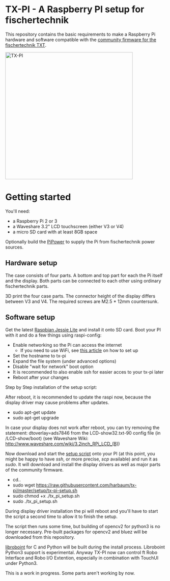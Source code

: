 # TX-PI - A Raspberry PI setup for fischertechnik

This repository contains the basic requirements to make a Raspberry Pi
hardware and software compatible with the [community firmware
for the fischertechnik TXT](http://cfw.ftcommunity.de/).

<img src="https://raw.githubusercontent.com/harbaum/tx-pi/master/images/display32_1.jpg" alt="TX-PI" width="400" style="width: 400px;"/>

# Getting started

You'll need:

  - a Raspberry Pi 2 or 3
  - a Waveshare 3.2" LCD touchscreen (either V3 or V4)
  - a micro SD card with at least 8GB space

Optionally build the [PiPower](https://github.com/harbaum/tx-pi/tree/master/pipower) to supply the Pi from fischertechnik power sources.

## Hardware setup

The case consists of four parts. A bottom and top part for each the
Pi itself and the display. Both parts can be connected to each other
using ordinary fischertechnik parts.

3D print the four case parts. The connector height of the display
differs between V3 and V4. The required screws are M2.5 * 12mm
countersunk.

## Software setup

Get the latest [Raspbian Jessie Lite](https://www.raspberrypi.org/downloads/raspbian/) and install it onto SD card. Boot your PI with it and do a few things using raspi-config:

  - Enable networking so the Pi can access the internet
    - If you need to use WiFi, see [this article](https://thepihut.com/blogs/raspberry-pi-tutorials/83502916-how-to-setup-wifi-on-raspbian-jessie-lite) on how to set up
  - Set the hostname to tx-pi
  - Expand the file system (under advanced options)
  - Disable "wait for network" boot option
  - It is recommended to also enable ssh for easier acces to your tx-pi later
  - Reboot after your changes
    
Step by Step installation of the setup script:
 
  After reboot, it is recommended to update the raspi now, because the display driver may cause problems after updates.
  - sudo apt-get update
  - sudo apt-get upgrade
  
  In case your display does not work after reboot, you can try removing the statement: dtoverlay=ads7846 from the LCD-show32.txt-90 config file (in /LCD-show/boot) (see Waveshare Wiki: http://www.waveshare.com/wiki/3.2inch_RPi_LCD_(B))
  
  
  Now download and start the [setup script](https://raw.githubusercontent.com/harbaum/tx-pi/master/setup/tx-pi-setup.sh) onto your PI (at this point, you might be happy to have *ssh*, or more precise, *scp* available) and run it as *sudo*. It will download and install the display drivers as well as major parts of the community firmware.
  - cd..
  - sudo wget https://raw.githubusercontent.com/harbaum/tx-pi/master/setup/tx-pi-setup.sh
  - sudo chmod +x ./tx_pi_setup.sh
  - sudo ./tx_pi_setup.sh

During display driver installation the pi will reboot and you'll have to start
the script a second time to allow it to finish the setup.

The script then runs some time, but building of opencv2 for python3 is no longer necessary. Pre-built packages for opencv2 and bluez will be downloaded from this repository.

[libroboint](https://defiant.homedns.org/~erik/ft/libft/) for C and Python will be built during the install process. Libroboint Python3 support is experimental. Anyway TX-PI now can control ft Robo Interface and Robo I/O Extention, especially in combination with TouchUI under Python3.

This is a work in progress. Some parts aren't working by now.
